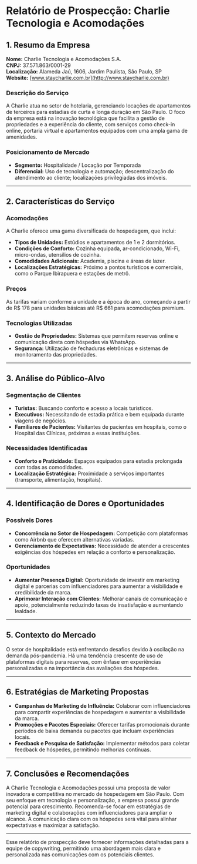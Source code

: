 # Relatório de Prospecção: Charlie Tecnologia e Acomodações

## 1. Resumo da Empresa
**Nome:** Charlie Tecnologia e Acomodações S.A.  
**CNPJ:** 37.571.863/0001-29  
**Localização:** Alameda Jaú, 1606, Jardim Paulista, São Paulo, SP  
**Website:** [www.staycharlie.com.br](http://www.staycharlie.com.br)  

### Descrição do Serviço
A Charlie atua no setor de hotelaria, gerenciando locações de apartamentos de terceiros para estadias de curta e longa duração em São Paulo. O foco da empresa está na inovação tecnológica que facilita a gestão de propriedades e a experiência do cliente, com serviços como check-in online, portaria virtual e apartamentos equipados com uma ampla gama de amenidades.

### Posicionamento de Mercado
- **Segmento:** Hospitalidade / Locação por Temporada
- **Diferencial:** Uso de tecnologia e automação; descentralização do atendimento ao cliente; localizações privilegiadas dos imóveis.

---

## 2. Características do Serviço

### Acomodações
A Charlie oferece uma gama diversificada de hospedagem, que inclui:
- **Tipos de Unidades:** Estúdios e apartamentos de 1 e 2 dormitórios.
- **Condições de Conforto:** Cozinha equipada, ar-condicionado, Wi-Fi, micro-ondas, utensílios de cozinha.
- **Comodidades Adicionais:** Academia, piscina e áreas de lazer.
- **Localizações Estratégicas:** Próximo a pontos turísticos e comerciais, como o Parque Ibirapuera e estações de metrô.

### Preços
As tarifas variam conforme a unidade e a época do ano, começando a partir de R$ 178 para unidades básicas até R$ 661 para acomodações premium.

### Tecnologias Utilizadas
- **Gestão de Propriedades:** Sistemas que permitem reservas online e comunicação direta com hóspedes via WhatsApp.
- **Segurança:** Utilização de fechaduras eletrônicas e sistemas de monitoramento das propriedades.

---

## 3. Análise do Público-Alvo

### Segmentação de Clientes
- **Turistas:** Buscando conforto e acesso a locais turísticos.
- **Executivos:** Necessitando de estadia prática e bem equipada durante viagens de negócios.
- **Familiares de Pacientes:** Visitantes de pacientes em hospitais, como o Hospital das Clínicas, próximas a essas instituições.

### Necessidades Identificadas
- **Conforto e Praticidade:** Espaços equipados para estadia prolongada com todas as comodidades.
- **Localização Estratégica:** Proximidade a serviços importantes (transporte, alimentação, hospitais).

---

## 4. Identificação de Dores e Oportunidades

### Possíveis Dores
- **Concorrência no Setor de Hospedagem:** Competição com plataformas como Airbnb que oferecem alternativas variadas.
- **Gerenciamento de Expectativas:** Necessidade de atender a crescentes exigências dos hóspedes em relação a conforto e personalização.

### Oportunidades
- **Aumentar Presença Digital:** Oportunidade de investir em marketing digital e parcerias com influenciadores para aumentar a visibilidade e credibilidade da marca.
- **Aprimorar Interação com Clientes:** Melhorar canais de comunicação e apoio, potencialmente reduzindo taxas de insatisfação e aumentando lealdade.

---

## 5. Contexto do Mercado
O setor de hospitalidade está enfrentando desafios devido à oscilação na demanda pós-pandemia. Há uma tendência crescente de uso de plataformas digitais para reservas, com ênfase em experiências personalizadas e na importância das avaliações dos hóspedes.

---

## 6. Estratégias de Marketing Propostas
- **Campanhas de Marketing de Influência:** Colaborar com influenciadores para compartir experiências de hospedagem e aumentar a visibilidade da marca.
- **Promoções e Pacotes Especiais:** Oferecer tarifas promocionais durante períodos de baixa demanda ou pacotes que incluam experiências locais.
- **Feedback e Pesquisa de Satisfação:** Implementar métodos para coletar feedback de hóspedes, permitindo melhorias contínuas.

---

## 7. Conclusões e Recomendações
A Charlie Tecnologia e Acomodações possui uma proposta de valor inovadora e competitiva no mercado de hospedagem em São Paulo. Com seu enfoque em tecnologia e personalização, a empresa possui grande potencial para crescimento. Recomenda-se focar em estratégias de marketing digital e colaborações com influenciadores para ampliar o alcance. A comunicação clara com os hóspedes será vital para alinhar expectativas e maximizar a satisfação.

--- 

Esse relatório de prospecção deve fornecer informações detalhadas para a equipe de copywriting, permitindo uma abordagem mais clara e personalizada nas comunicações com os potenciais clientes.
